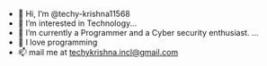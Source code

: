 - 👋 Hi, I’m @techy-krishna11568
- 👀 I’m interested in  Technology...
- 🌱 I’m currently a Programmer and a Cyber security enthusiast. ...
- 💞️ I love programming
- 📫 mail me at techykrishna.incl@gmail.com

<!---
techy-krishna11568/techy-krishna11568 is a ✨ special ✨ repository because its `README.md` (this file) appears on your GitHub profile.
You can click the Preview link to take a look at your changes.
--->
